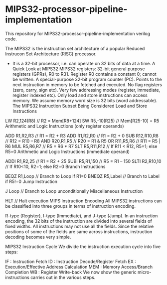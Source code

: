 # MIPS32-processor-pipeline-implementation
This repository for MIPS32-processor-pipeline-implementation verilog code.

The MIPS32 is the instruction set architecture of a popular Reduced Instrucon Set Architecture (RISC) processor.

* It is a 32-bit processor, i.e. can operate on 32 bits	of data	at a time.
A Quick Look at MIPS32
MIPS32 registers:
32-bit general purpose registers (GPRs), R0 to R31.
Register R0 contains a constant 0; cannot be written.
A special-purpose 32-bit program counter (PC).
Points to the next instruction in memory to be fetched and executed.
No flag registers (zero, carry, sign etc).
Very few addressing modes (register, immediate, register indexed etc).
Only load and store instructions can access memory.
We assume memory word size is 32 bits (word addressable).
The MIPS32 Instruction Subset Being Considered
Load and Store Instructions

LW R2,124(R8) // R2 = Mem[R8+124]
SW R5,-10(R25) // Mem[R25-10] = R5
Arithmetic and Logic Instructions (only register operands)

ADD R1,R2,R3 // R1 = R2 + R3
ADD R1,R2,R0 // R1 = R2 + 0
SUB R12,R10,R8 // R12 = R10 – R8
AND R20,R1,R5 // R20 = R1 & R5
OR R11,R5,R6 // R11 = R5 | R6
MUL R5,R6,R7 // R5 = R6 * R7
SLT R5,R11,R12 // If R11 < R12, R5=1; else R5=0
Arithmetic and Logic Instructions (immediate operand)

ADDI R1,R2,25 // R1 = R2 + 25
SUBI R5,R1,150 // R5 = R1 – 150
SLTI R2,R10,10 // If R10<10, R2=1; else R2=0
Branch Instructions

BEQZ R1,Loop // Branch to Loop if R1=0
BNEQZ R5,Label // Branch to Label if R5!=0
Jump Instruction

J Loop // Branch to Loop unconditionally
Miscellaneous Instruction

HLT // Halt execution
MIPS Instruction Encoding
All MIPS32 instructions can be classified into three groups in terms of instruction encoding.

R-type (Register), I-type (Immediate), and J-type (Jump).
In an instruction encoding, the 32 bits of the instruction are divided into several fields of fixed widths.
All instructions may not use all the fields.
Since the relative positions of some of the fields are same across instructions, instruction decoding becomes very simple.

MIPS32 Instruction Cycle
We divide the instruction execution cycle into five steps:

IF : Instruction Fetch
ID : Instruction Decode/Register Fetch
EX : Execution/Effective Address Calculation
MEM : Memory Access/Branch Completion
WB : Register Write-back
We now show the generic micro-instructions carries out in the various steps.
